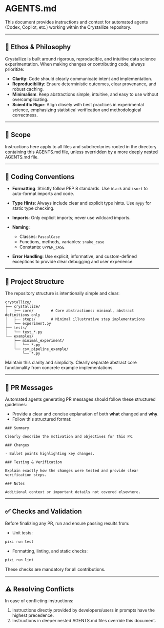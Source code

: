 # AGENTS.md

This document provides instructions and context for automated agents (Codex, Copilot, etc.) working within the Crystallize repository.

---

## 📖 Ethos & Philosophy

Crystallize is built around rigorous, reproducible, and intuitive data science experimentation. When making changes or contributing code, always prioritize:

- **Clarity**: Code should clearly communicate intent and implementation.
- **Reproducibility**: Ensure deterministic outcomes, clear provenance, and robust caching.
- **Minimalism**: Keep abstractions simple, intuitive, and easy to use without overcomplicating.
- **Scientific Rigor**: Align closely with best practices in experimental science, emphasizing statistical verification and methodological correctness.

---

## 🧭 Scope

Instructions here apply to all files and subdirectories rooted in the directory containing this AGENTS.md file, unless overridden by a more deeply nested AGENTS.md file.

---

## 🚦 Coding Conventions

- **Formatting**: Strictly follow PEP 8 standards. Use `black` and `isort` to auto-format imports and code.
- **Type Hints**: Always include clear and explicit type hints. Use `mypy` for static type checking.
- **Imports**: Only explicit imports; never use wildcard imports.
- **Naming**:

  - Classes: `PascalCase`
  - Functions, methods, variables: `snake_case`
  - Constants: `UPPER_CASE`

- **Error Handling**: Use explicit, informative, and custom-defined exceptions to provide clear debugging and user experience.

---

## 📂 Project Structure

The repository structure is intentionally simple and clear:

```
crystallize/
├── crystallize/
│   ├── core/        # Core abstractions: minimal, abstract definitions only
│   ├── steps/       # Minimal illustrative step implementations
│   └── experiment.py
├── tests/
│   └── test_*.py
└── examples/
    ├── minimal_experiment/
    │   └── *.py
    └── csv_pipeline_example/
        └── *.py
```

Maintain this clarity and simplicity. Clearly separate abstract core functionality from concrete example implementations.

---

## 📝 PR Messages

Automated agents generating PR messages should follow these structured guidelines:

- Provide a clear and concise explanation of both **what** changed and **why**.
- Follow this structured format:

```
### Summary

Clearly describe the motivation and objectives for this PR.

### Changes

- Bullet points highlighting key changes.

### Testing & Verification

Explain exactly how the changes were tested and provide clear verification steps.

### Notes

Additional context or important details not covered elsewhere.
```

---

## ✅ Checks and Validation

Before finalizing any PR, run and ensure passing results from:

- Unit tests:

```bash
pixi run test
```

- Formatting, linting, and static checks:

```bash
pixi run lint
```

These checks are mandatory for all contributions.

---

## ⚠️ Resolving Conflicts

In case of conflicting instructions:

1. Instructions directly provided by developers/users in prompts have the highest precedence.
2. Instructions in deeper nested AGENTS.md files override this document.
